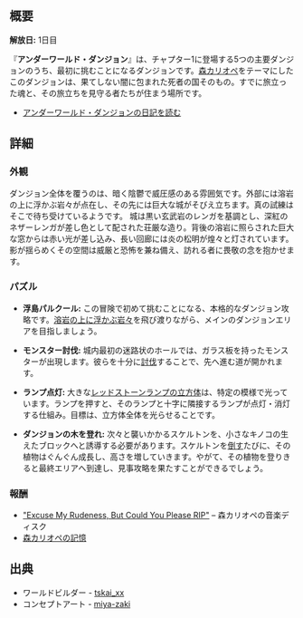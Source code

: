 <!-- title: アンダーワールド・ダンジョン -->
<!-- quote: 死神は生者の未来を奪うのではなく、支えるべき存在なんだ。 -->
<!-- chapters: 0 -->
<!-- images: (アンダーワールド・ダンジョン入口), (アンダーワールド・ダンジョン全景 #1), (アンダーワールド・ダンジョン全景 #2), (チャプター1トレーラー内のアンダーワールド・ダンジョン) -->
<!-- model: false -->

## 概要

**解放日:** 1日目

『**アンダーワールド・ダンジョン**』は、チャプター1に登場する5つの主要ダンジョンのうち、最初に挑むことになるダンジョンです。[森カリオペ](#entry:calli-entry)をテーマにしたこのダンジョンは、果てしない闇に包まれた死者の国そのもの。すでに旅立った魂と、その旅立ちを見守る者たちが住まう場所です。

- [アンダーワールド・ダンジョンの日記を読む](#text:underworld-dungeon-lore)

## 詳細

### 外観

ダンジョン全体を覆うのは、暗く陰鬱で威圧感のある雰囲気です。外部には溶岩の上に浮かぶ岩々が点在し、その先には巨大な城がそびえ立ちます。真の試練はそこで待ち受けているようです。
城は黒い玄武岩のレンガを基調とし、深紅のネザーレンガが差し色として配された荘厳な造り。背後の溶岩に照らされた巨大な窓からは赤い光が差し込み、長い回廊には炎の松明が煌々と灯されています。影が揺らめくその空間は威厳と恐怖を兼ね備え、訪れる者に畏敬の念を抱かせます。

### パズル

- **浮島パルクール:** この冒険で初めて挑むことになる、本格的なダンジョン攻略です。[溶岩の上に浮かぶ岩々](https://www.youtube.com/live/xE3JQ1R2DdU?si=F_b9Fzm_PqfGy2wJ&t=10800)を飛び渡りながら、メインのダンジョンエリアを目指しましょう。

- **モンスター討伐:** 城内最初の迷路状のホールでは、ガラス板を持ったモンスターが出現します。彼らを十分に[討伐](https://www.youtube.com/live/xE3JQ1R2DdU?si=sFOM71YcWPl-VwhQ&t=10926)することで、先へ進む道が開かれます。

- **ランプ点灯:** 大きな[レッドストーンランプの立方体](https://www.youtube.com/live/xE3JQ1R2DdU?si=7GChsp0b3cow1sKS&t=11075)は、特定の模様で光っています。ランプを押すと、そのランプと十字に隣接するランプが点灯・消灯する仕組み。目標は、立方体全体を光らせることです。

- **ダンジョンの木を登れ:** 次々と襲いかかるスケルトンを、小さなキノコの生えたブロックへと誘導する必要があります。スケルトンを[倒す](https://www.youtube.com/live/xE3JQ1R2DdU?si=PhIFZ1_WkalwvoTJ&t=11579)たびに、その植物はぐんぐん成長し、高さを増していきます。やがて、その植物を登りきると最終エリアへ到達し、見事攻略を果たすことができるでしょう。

### 報酬

- ["Excuse My Rudeness, But Could You Please RIP"](https://www.youtube.com/watch?v=5y3xh8gs24c) – 森カリオペの音楽ディスク
- [森カリオペの記憶](https://www.youtube.com/watch?v=j8I3gqJV1NU)

## 出典

- ワールドビルダー - [tskai_xx](https://x.com/tskai_xx/status/)
- コンセプトアート - [miya-zaki](https://x.com/miya_zaki/status/1830140718729265368/photo/1)
